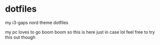 # dotfiles
my i3-gaps nord theme dotfiles

my pc loves to go boom boom so this is here just in case lol
feel free to try this out though
